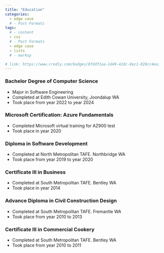 ```yaml
---
title: "Education"
categories:
  - edge case
  # - Post Formats
tags:
  # - content
  - css
  # - Post Formats
  - edge case
  - lists
  # - markup

# link: https://www.credly.com/badges/8fddf2aa-1d49-42dc-8ec1-028cc4ea182f?source=linked_in_profile
---
```


### Bachelor Degree of Computer Science 
* Major in Software Engineering
* Completed at Edith Cowan University, Joondalup WA
* Took place from year 2022 to year 2024

### Microsoft Certification: Azure Fundamentals 
* Completed Microsoft virtual training for AZ900 test
* Took place in year 2020

### Diploma in Software Development  
* Completed at North Metropolitan TAFE. Northbridge WA
* Took place from year 2019 to year 2020

### Certificate III in Business   
* Completed at South Metropolitan TAFE. Bentley WA
* Took place in year 2014

### Advance Diploma in Civil Construction Design   
* Completed at South Metropolitan TAFE. Fremantle WA
* Took place from year 2010 to 2013

### Certificate III in Commercial Cookery   
* Completed at South Metropolitan TAFE. Bentley WA
* Took place from year 2010 to 2011
   
